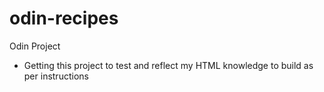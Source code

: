 # odin-recipes
Odin Project
- Getting this project to test and reflect my HTML knowledge to build as per instructions
